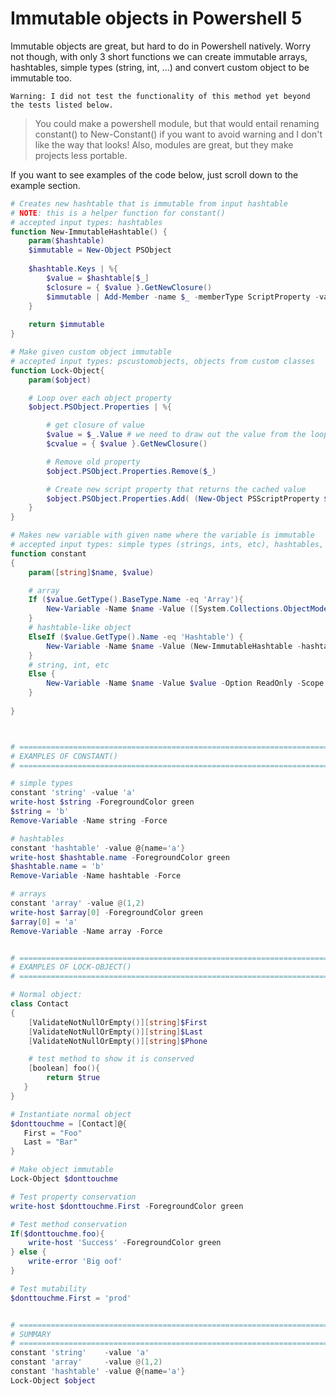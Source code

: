 # Immutable objects in Powershell 5
Immutable objects are great, but hard to do in Powershell natively. Worry not though, with only 3 short functions we can create immutable arrays, hashtables, simple types (string, int, ...) and convert custom object to be immutable too.

`Warning: I did not test the functionality of this method yet beyond the tests listed below. `

> You could make a powershell module, but that would entail renaming constant() to New-Constant() if you want to avoid
warning and I don't like the way that looks! Also, modules are great, but they make projects less portable.

If you want to see examples of the code below, just scroll down to the example section.

```powershell
# Creates new hashtable that is immutable from input hashtable
# NOTE: this is a helper function for constant()
# accepted input types: hashtables
function New-ImmutableHashtable() {
    param($hashtable)
    $immutable = New-Object PSObject
 
    $hashtable.Keys | %{ 
        $value = $hashtable[$_]
        $closure = { $value }.GetNewClosure()
        $immutable | Add-Member -name $_ -memberType ScriptProperty -value $closure
    }
     
    return $immutable
}

# Make given custom object immutable
# accepted input types: pscustomobjects, objects from custom classes
function Lock-Object{
    param($object)

    # Loop over each object property
    $object.PSObject.Properties | %{ 

        # get closure of value
        $value = $_.Value # we need to draw out the value from the loop variable from some reason. (won't work otherwise)
        $cvalue = { $value }.GetNewClosure()

        # Remove old property
        $object.PSObject.Properties.Remove($_)

        # Create new script property that returns the cached value
        $object.PSObject.Properties.Add( (New-Object PSScriptProperty $_.Name, $cvalue  ))
    }
}

# Makes new variable with given name where the variable is immutable
# accepted input types: simple types (strings, ints, etc), hashtables, arrays
function constant
{
    param([string]$name, $value)

    # array
    If ($value.GetType().BaseType.Name -eq 'Array'){
        New-Variable -Name $name -Value ([System.Collections.ObjectModel.Collection[object]] $value) -Option ReadOnly -Scope 1
    }
    # hashtable-like object
    ElseIf ($value.GetType().Name -eq 'Hashtable') {
        New-Variable -Name $name -Value (New-ImmutableHashtable -hashtable $value) -Option ReadOnly -Scope 1
    }
    # string, int, etc
    Else {
        New-Variable -Name $name -Value $value -Option ReadOnly -Scope 1
    }
    
}



# ==========================================================================
# EXAMPLES OF CONSTANT()
# ==========================================================================

# simple types
constant 'string' -value 'a'
write-host $string -ForegroundColor green
$string = 'b'
Remove-Variable -Name string -Force

# hashtables
constant 'hashtable' -value @{name='a'}
write-host $hashtable.name -ForegroundColor green
$hashtable.name = 'b'
Remove-Variable -Name hashtable -Force

# arrays
constant 'array' -value @(1,2)
write-host $array[0] -ForegroundColor green
$array[0] = 'a'
Remove-Variable -Name array -Force


# ==========================================================================
# EXAMPLES OF LOCK-OBJECT()
# ==========================================================================

# Normal object:
class Contact
{
    [ValidateNotNullOrEmpty()][string]$First
    [ValidateNotNullOrEmpty()][string]$Last
    [ValidateNotNullOrEmpty()][string]$Phone

    # test method to show it is conserved
    [boolean] foo(){
        return $true
   }
}

# Instantiate normal object
$donttouchme = [Contact]@{
   First = "Foo"
   Last = "Bar"
}

# Make object immutable
Lock-Object $donttouchme

# Test property conservation
write-host $donttouchme.First -ForegroundColor green

# Test method conservation
If($donttouchme.foo){
    write-host 'Success' -ForegroundColor green
} else {
    write-error 'Big oof'
}

# Test mutability
$donttouchme.First = 'prod'


# ==========================================================================
# SUMMARY
# ==========================================================================
constant 'string'    -value 'a'
constant 'array'     -value @(1,2)
constant 'hashtable' -value @{name='a'}
Lock-Object $object
```
